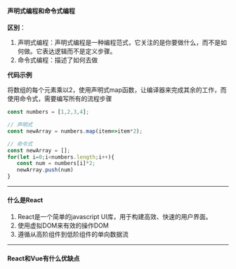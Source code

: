 #### 声明式编程和命令式编程

**区别**：
1. 声明式编程：声明式编程是一种编程范式，它关注的是你要做什么，而不是如何做。它表达逻辑而不是定义步骤。
2. 命令式编程：描述了如何去做


**代码示例**

将数组的每个元素乘以2，使用声明式map函数，让编译器来完成其余的工作，而使用命令式，需要编写所有的流程步骤
```javascript
const numbers = [1,2,3,4];

// 声明式
const newArray = numbers.map(item=>item*2);

// 命令式
const newArray = [];
for(let i=0;i<numbers.length;i++){
   const num = numbers[i]*2;
   newArray.push(num) 
}
```

---

#### 什么是React

1. React是一个简单的javascript UI库，用于构建高效、快速的用户界面。
2. 使用虚拟DOM来有效的操作DOM
3. 遵循从高阶组件到低阶组件的单向数据流

---

#### React和Vue有什么优缺点
